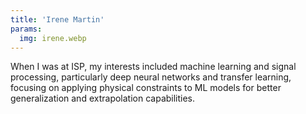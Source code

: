 ```yaml
---
title: 'Irene Martin'
params:
  img: irene.webp
---
```


When I was at ISP, my interests included machine learning and signal processing, particularly deep neural networks and transfer learning, focusing on applying physical constraints to ML models for better generalization and extrapolation capabilities.
